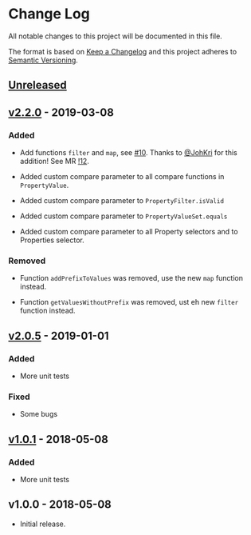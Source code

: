 # Change Log

All notable changes to this project will be documented in this file.

The format is based on [Keep a Changelog](http://keepachangelog.com/)
and this project adheres to [Semantic Versioning](http://semver.org/).

## [Unreleased](https://github.com/promaster-sdk/property/compare/@promaster-sdk%2Fproperty@2.3.1...master)

## [v2.2.0](https://github.com/promaster-sdk/property/compare/@promaster%2Fproperty@2.0.5...@promaster-sdk%2Fproperty@2.2.0) - 2019-03-08

### Added

* Add functions `filter` and `map`, see [#10](https://github.com/promaster-sdk/property/issues/10). Thanks to [@JohKri](https://gitlab.divid.se/JohKri) for this addition! See MR [!12](https://github.com/promaster-sdk/property/merge_requests/12).

* Added custom compare parameter to all compare functions in `PropertyValue`.

* Added custom compare parameter to `PropertyFilter.isValid`

* Added custom compare parameter to `PropertyValueSet.equals`

* Added custom compare parameter to all Property selectors and to Properties selector.

### Removed

* Function `addPrefixToValues` was removed, use the new `map` function instead.

* Function `getValuesWithoutPrefix` was removed, ust eh new `filter` function instead.

## [v2.0.5](https://github.com/promaster-sdk/property/compare/@promaster%2Fproperty@1.0.1...@promaster%2Fproperty@2.0.5) - 2019-01-01

### Added

* More unit tests

### Fixed

* Some bugs

## [v1.0.1](https://github.com/promaster-sdk/property/compare/@promaster%2Fproperty@1.0.0...@promaster%2Fproperty@1.0.1) - 2018-05-08

### Added

* More unit tests

## v1.0.0 - 2018-05-08

* Initial release.
